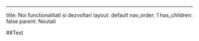 ---
title: Noi functionalitati si dezvoltari
layout: default
nav_order: 1
has_children: false
parent: Noutati

##Test